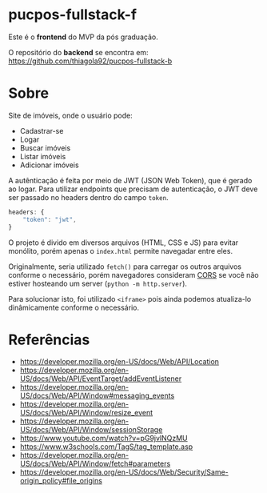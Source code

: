 # pucpos-fullstack-f
Este é o **frontend** do MVP da pós graduação.  

O repositório do **backend** se encontra em: https://github.com/thiagola92/pucpos-fullstack-b  

# Sobre
Site de imóveis, onde o usuário pode:
- Cadastrar-se
- Logar
- Buscar imóveis
- Listar imóveis
- Adicionar imóveis

A autênticação é feita por meio de JWT (JSON Web Token), que é gerado ao logar. Para utilizar endpoints que precisam de autenticação, o JWT deve ser passado no headers dentro do campo `token`.  

```javascript
headers: {
    "token": "jwt",
}
```

O projeto é divido em diversos arquivos (HTML, CSS e JS) para evitar monólito, porém apenas o `index.html` permite navegadar entre eles.  

Originalmente, seria utilizado `fetch()` para carregar os outros arquivos conforme o necessário, porém navegadores consideram [CORS](https://developer.mozilla.org/en-US/docs/Web/Security/Same-origin_policy#file_origins) se você não estiver hosteando um server (`python -m http.server`).  

Para solucionar isto, foi utilizado `<iframe>` pois ainda podemos atualiza-lo dinâmicamente conforme o necessário.  

# Referências
- https://developer.mozilla.org/en-US/docs/Web/API/Location
- https://developer.mozilla.org/en-US/docs/Web/API/EventTarget/addEventListener
- https://developer.mozilla.org/en-US/docs/Web/API/Window#messaging_events
- https://developer.mozilla.org/en-US/docs/Web/API/Window/resize_event
- https://developer.mozilla.org/en-US/docs/Web/API/Window/sessionStorage
- https://www.youtube.com/watch?v=pG9jvlNQzMU
- https://www.w3schools.com/TagS/tag_template.asp
- https://developer.mozilla.org/en-US/docs/Web/API/Window/fetch#parameters
- https://developer.mozilla.org/en-US/docs/Web/Security/Same-origin_policy#file_origins